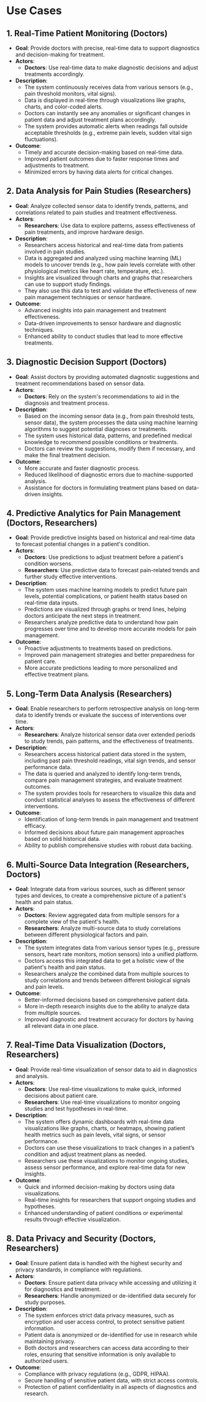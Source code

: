 # Use Cases

## 1. **Real-Time Patient Monitoring (Doctors)**
- **Goal**: Provide doctors with precise, real-time data to support diagnostics and decision-making for treatment.
- **Actors**:
  - **Doctors**: Use real-time data to make diagnostic decisions and adjust treatments accordingly.
- **Description**: 
  - The system continuously receives data from various sensors (e.g., pain threshold monitors, vital signs).
  - Data is displayed in real-time through visualizations like graphs, charts, and color-coded alerts.
  - Doctors can instantly see any anomalies or significant changes in patient data and adjust treatment plans accordingly.
  - The system provides automatic alerts when readings fall outside acceptable thresholds (e.g., extreme pain levels, sudden vital sign fluctuations).
- **Outcome**: 
  - Timely and accurate decision-making based on real-time data.
  - Improved patient outcomes due to faster response times and adjustments to treatment.
  - Minimized errors by having data alerts for critical changes.

## 2. **Data Analysis for Pain Studies (Researchers)**
- **Goal**: Analyze collected sensor data to identify trends, patterns, and correlations related to pain studies and treatment effectiveness.
- **Actors**:
  - **Researchers**: Use data to explore patterns, assess effectiveness of pain treatments, and improve hardware design.
- **Description**:
  - Researchers access historical and real-time data from patients involved in pain studies.
  - Data is aggregated and analyzed using machine learning (ML) models to uncover trends (e.g., how pain levels correlate with other physiological metrics like heart rate, temperature, etc.).
  - Insights are visualized through charts and graphs that researchers can use to support study findings.
  - They also use this data to test and validate the effectiveness of new pain management techniques or sensor hardware.
- **Outcome**:
  - Advanced insights into pain management and treatment effectiveness.
  - Data-driven improvements to sensor hardware and diagnostic techniques.
  - Enhanced ability to conduct studies that lead to more effective treatments.

## 3. **Diagnostic Decision Support (Doctors)**
- **Goal**: Assist doctors by providing automated diagnostic suggestions and treatment recommendations based on sensor data.
- **Actors**:
  - **Doctors**: Rely on the system's recommendations to aid in the diagnosis and treatment process.
- **Description**:
  - Based on the incoming sensor data (e.g., from pain threshold tests, sensor data), the system processes the data using machine learning algorithms to suggest potential diagnoses or treatments.
  - The system uses historical data, patterns, and predefined medical knowledge to recommend possible conditions or treatments.
  - Doctors can review the suggestions, modify them if necessary, and make the final treatment decision.
- **Outcome**:
  - More accurate and faster diagnostic process.
  - Reduced likelihood of diagnostic errors due to machine-supported analysis.
  - Assistance for doctors in formulating treatment plans based on data-driven insights.

## 4. **Predictive Analytics for Pain Management (Doctors, Researchers)**
- **Goal**: Provide predictive insights based on historical and real-time data to forecast potential changes in a patient's condition.
- **Actors**:
  - **Doctors**: Use predictions to adjust treatment before a patient's condition worsens.
  - **Researchers**: Use predictive data to forecast pain-related trends and further study effective interventions.
- **Description**:
  - The system uses machine learning models to predict future pain levels, potential complications, or patient health status based on real-time data inputs.
  - Predictions are visualized through graphs or trend lines, helping doctors anticipate the next steps in treatment.
  - Researchers analyze predictive data to understand how pain progresses over time and to develop more accurate models for pain management.
- **Outcome**:
  - Proactive adjustments to treatments based on predictions.
  - Improved pain management strategies and better preparedness for patient care.
  - More accurate predictions leading to more personalized and effective treatment plans.

## 5. **Long-Term Data Analysis (Researchers)**
- **Goal**: Enable researchers to perform retrospective analysis on long-term data to identify trends or evaluate the success of interventions over time.
- **Actors**:
  - **Researchers**: Analyze historical sensor data over extended periods to study trends, pain patterns, and the effectiveness of treatments.
- **Description**:
  - Researchers access historical patient data stored in the system, including past pain threshold readings, vital sign trends, and sensor performance data.
  - The data is queried and analyzed to identify long-term trends, compare pain management strategies, and evaluate treatment outcomes.
  - The system provides tools for researchers to visualize this data and conduct statistical analyses to assess the effectiveness of different interventions.
- **Outcome**:
  - Identification of long-term trends in pain management and treatment efficacy.
  - Informed decisions about future pain management approaches based on solid historical data.
  - Ability to publish comprehensive studies with robust data backing.

## 6. **Multi-Source Data Integration (Researchers, Doctors)**
- **Goal**: Integrate data from various sources, such as different sensor types and devices, to create a comprehensive picture of a patient's health and pain status.
- **Actors**:
  - **Doctors**: Review aggregated data from multiple sensors for a complete view of the patient's health.
  - **Researchers**: Analyze multi-source data to study correlations between different physiological factors and pain.
- **Description**:
  - The system integrates data from various sensor types (e.g., pressure sensors, heart rate monitors, motion sensors) into a unified platform.
  - Doctors access this integrated data to get a holistic view of the patient's health and pain status.
  - Researchers analyze the combined data from multiple sources to study correlations and trends between different biological signals and pain levels.
- **Outcome**:
  - Better-informed decisions based on comprehensive patient data.
  - More in-depth research insights due to the ability to analyze data from multiple sources.
  - Improved diagnostic and treatment accuracy for doctors by having all relevant data in one place.

## 7. **Real-Time Data Visualization (Doctors, Researchers)**
- **Goal**: Provide real-time visualization of sensor data to aid in diagnostics and analysis.
- **Actors**:
  - **Doctors**: Use real-time visualizations to make quick, informed decisions about patient care.
  - **Researchers**: Use real-time visualizations to monitor ongoing studies and test hypotheses in real-time.
- **Description**:
  - The system offers dynamic dashboards with real-time data visualizations like graphs, charts, or heatmaps, showing patient health metrics such as pain levels, vital signs, or sensor performance.
  - Doctors can use these visualizations to track changes in a patient’s condition and adjust treatment plans as needed.
  - Researchers use these visualizations to monitor ongoing studies, assess sensor performance, and explore real-time data for new insights.
- **Outcome**:
  - Quick and informed decision-making by doctors using data visualizations.
  - Real-time insights for researchers that support ongoing studies and hypotheses.
  - Enhanced understanding of patient conditions or experimental results through effective visualization.

## 8. **Data Privacy and Security (Doctors, Researchers)**
- **Goal**: Ensure patient data is handled with the highest security and privacy standards, in compliance with regulations.
- **Actors**:
  - **Doctors**: Ensure patient data privacy while accessing and utilizing it for diagnostics and treatment.
  - **Researchers**: Handle anonymized or de-identified data securely for study purposes.
- **Description**:
  - The system enforces strict data privacy measures, such as encryption and user access control, to protect sensitive patient information.
  - Patient data is anonymized or de-identified for use in research while maintaining privacy.
  - Both doctors and researchers can access data according to their roles, ensuring that sensitive information is only available to authorized users.
- **Outcome**:
  - Compliance with privacy regulations (e.g., GDPR, HIPAA).
  - Secure handling of sensitive patient data, with strict access controls.
  - Protection of patient confidentiality in all aspects of diagnostics and research.

